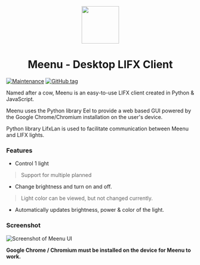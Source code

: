 <div align="center">
  <img src="https://cdn.lukepring.co.uk/meenu/newlogo2.png" width="100px">
  <h1>Meenu - Desktop LIFX Client</h1>
</div>

[![Maintenance](https://img.shields.io/badge/Maintained%3F-no-red.svg)](https://GitHub.com/lukepring/meenu/graphs/commit-activity)
[![GitHub tag](https://img.shields.io/github/tag/lukepring/meenu.svg)](https://GitHub.com/lukepring/meenu/tags/)

Named after a cow, Meenu is an easy-to-use LIFX client created in Python & JavaScript. 

Meenu uses the Python library Eel to provide a web based GUI powered by the Google Chrome/Chromium installation on the user's device.

Python library LifxLan is used to facilitate communication between Meenu and LIFX lights.

### Features

- Control 1 light 
> Support for multiple planned
- Change brightness and turn on and off.
> Light color can be viewed, but not changed currently.
- Automatically updates brightness, power & color of the light.

### Screenshot
![Screenshot of Meenu UI](https://cdn.lukepring.co.uk/meenu/Screenshot1.png)

**Google Chrome /  Chromium must be installed on the device for Meenu to work.**
